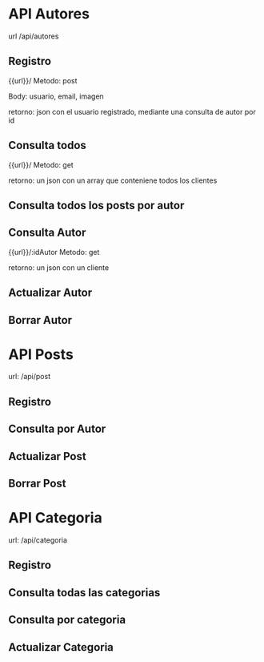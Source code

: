 # API Autores
url /api/autores

## Registro
{{url}}/
Metodo: post

Body: usuario, email, imagen

retorno: json con el usuario registrado, mediante una consulta de autor por id

## Consulta todos
{{url}}/
Metodo: get

retorno: un json con un array que conteniene todos los clientes

## Consulta todos los posts por autor

## Consulta Autor
{{url}}/:idAutor
Metodo: get

retorno: un json con un cliente

## Actualizar Autor

## Borrar Autor



# API Posts
url: /api/post

## Registro

## Consulta por Autor

## Actualizar Post

## Borrar Post


# API Categoria
url: /api/categoria

## Registro

## Consulta todas las categorias

## Consulta por categoria

## Actualizar Categoria